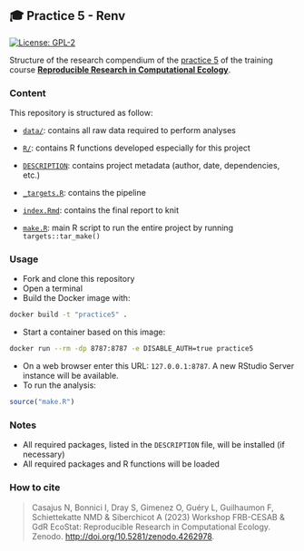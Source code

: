 
<!-- README.md is generated from README.Rmd. Please edit that file -->

## :mortar_board: Practice 5 - Renv

<!-- badges: start -->

[![License:
GPL-2](https://img.shields.io/badge/License-GPL%20v2-blue.svg)](https://choosealicense.com/licenses/gpl-2.0/)
<!-- badges: end -->

Structure of the research compendium of the [practice
5](https://rdatatoolbox.github.io/ex-targets.html) of the training
course [**Reproducible Research in Computational
Ecology**](https://rdatatoolbox.github.io).

### Content

This repository is structured as follow:

- [`data/`](https://github.com/rdatatoolbox/practice5/tree/main/data):
  contains all raw data required to perform analyses

- [`R/`](https://github.com/rdatatoolbox/practice5/tree/main/R):
  contains R functions developed especially for this project

- [`DESCRIPTION`](https://github.com/rdatatoolbox/practice5/tree/main/DESCRIPTION):
  contains project metadata (author, date, dependencies, etc.)

- [`_targets.R`](https://github.com/rdatatoolbox/practice5/tree/main/_targets.R):
  contains the pipeline

- [`index.Rmd`](https://github.com/rdatatoolbox/practice5/tree/main/index.Rmd):
  contains the final report to knit

- [`make.R`](https://github.com/rdatatoolbox/practice5/tree/main/make.R):
  main R script to run the entire project by running
  `targets::tar_make()`

### Usage

- Fork and clone this repository
- Open a terminal
- Build the Docker image with:

``` sh
docker build -t "practice5" .
```

- Start a container based on this image:

``` sh
docker run --rm -dp 8787:8787 -e DISABLE_AUTH=true practice5
```

- On a web browser enter this URL: `127.0.0.1:8787`. A new RStudio
  Server instance will be available.
- To run the analysis:

``` r
source("make.R")
```

### Notes

- All required packages, listed in the `DESCRIPTION` file, will be
  installed (if necessary)
- All required packages and R functions will be loaded

### How to cite

> Casajus N, Bonnici I, Dray S, Gimenez O, Guéry L, Guilhaumon F,
> Schiettekatte NMD & Siberchicot A (2023) Workshop FRB-CESAB & GdR
> EcoStat: Reproducible Research in Computational Ecology. Zenodo.
> <http://doi.org/10.5281/zenodo.4262978>.
